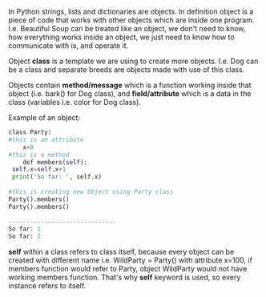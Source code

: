


  
In Python strings, lists and dictionaries are objects. In definition object is a piece of code that works with other objects which are inside one program. I.e. Beautiful Soup can be treated like an object, we don't need to know, how everything works inside an object, we just need to know how to communicate with is, and operate it.  
  
Object **class** is a template we are using to create more objects. I.e. Dog can be a class and separate breeds are objects made with use of this class.  
  
Objects contain **method/message** which is a function working inside that object (i.e. bark() for Dog class), and **field/attribute** which is a data in the class (variables i.e. color for Dog class).  
  
Example of an object:  
  

```python
class Party:  
#this is an attribute  
	x=0  
#this is a method  
	def members(self):  
 self.x=self.x+1  
 print('So far: ', self.x)  
  
#this is creating new Object using Party class  
Party().members()  
Party().members()  
  
------------------------------  
So far: 1  
So far: 2
```
  
  
**self** within a class refers to class itself, because every object can be created with different name i.e. WildParty = Party() with attribute x=100, if members function would refer to Party, object WildParty would not have working members function. That's why **self** keyword is used, so every instance refers to itself.